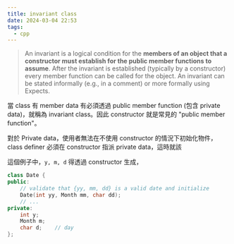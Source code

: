 ```yaml
---
title: invariant class
date: 2024-03-04 22:53
tags:
  - cpp
---
```

> An invariant is a logical condition for the **members of an object that a constructor must establish for the public member functions to assume**. After the invariant is established (typically by a constructor) every member function can be called for the object. An invariant can be stated informally (e.g., in a comment) or more formally using Expects.


當 class 有 member data 有必須透過 public member function (包含 private data)，就稱為 invariant class。因此 constructor 就是常見的 "public member function"。

對於 Private data，使用者無法在不使用 constructor 的情況下初始化物件，class definer 必須在 constructor 指派 private data，這時就該

這個例子中，`y, m, d` 得透過 constructor 生成，

```cpp
class Date {
public:
    // validate that {yy, mm, dd} is a valid date and initialize
    Date(int yy, Month mm, char dd);
    // ...
private:
    int y;
    Month m;
    char d;    // day
};
```